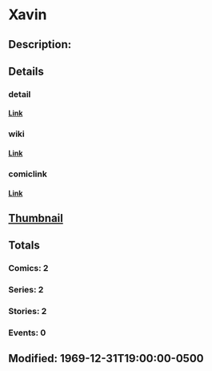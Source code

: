 # Xavin
## Description: 
## Details
### detail
#### [Link](http://marvel.com/characters/2626/xavin?utm_campaign=apiRef&utm_source=225578a89fc76f3d20fbffda5d17a88d)
### wiki
#### [Link](http://marvel.com/universe/Xavin?utm_campaign=apiRef&utm_source=225578a89fc76f3d20fbffda5d17a88d)
### comiclink
#### [Link](http://marvel.com/comics/characters/1011094/xavin?utm_campaign=apiRef&utm_source=225578a89fc76f3d20fbffda5d17a88d)
## [Thumbnail](http://i.annihil.us/u/prod/marvel/i/mg/3/a0/4ce5a49743462.jpg)
## Totals
### Comics: 2
### Series: 2
### Stories: 2
### Events: 0
## Modified: 1969-12-31T19:00:00-0500